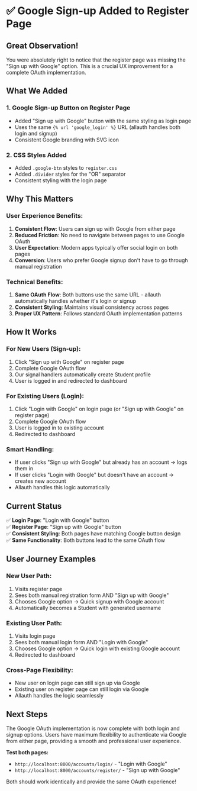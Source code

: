 # ✅ Google Sign-up Added to Register Page

## Great Observation!

You were absolutely right to notice that the register page was missing the "Sign up with Google" option. This is a crucial UX improvement for a complete OAuth implementation.

## What We Added

### 1. **Google Sign-up Button on Register Page**
- Added "Sign up with Google" button with the same styling as login page
- Uses the same `{% url 'google_login' %}` URL (allauth handles both login and signup)
- Consistent Google branding with SVG icon

### 2. **CSS Styles Added**
- Added `.google-btn` styles to `register.css`
- Added `.divider` styles for the "OR" separator
- Consistent styling with the login page

## Why This Matters

### **User Experience Benefits:**
1. **Consistent Flow**: Users can sign up with Google from either page
2. **Reduced Friction**: No need to navigate between pages to use Google OAuth
3. **User Expectation**: Modern apps typically offer social login on both pages
4. **Conversion**: Users who prefer Google signup don't have to go through manual registration

### **Technical Benefits:**
1. **Same OAuth Flow**: Both buttons use the same URL - allauth automatically handles whether it's login or signup
2. **Consistent Styling**: Maintains visual consistency across pages
3. **Proper UX Pattern**: Follows standard OAuth implementation patterns

## How It Works

### **For New Users (Sign-up):**
1. Click "Sign up with Google" on register page
2. Complete Google OAuth flow
3. Our signal handlers automatically create Student profile
4. User is logged in and redirected to dashboard

### **For Existing Users (Login):**
1. Click "Login with Google" on login page (or "Sign up with Google" on register page)
2. Complete Google OAuth flow
3. User is logged in to existing account
4. Redirected to dashboard

### **Smart Handling:**
- If user clicks "Sign up with Google" but already has an account → logs them in
- If user clicks "Login with Google" but doesn't have an account → creates new account
- Allauth handles this logic automatically

## Current Status

✅ **Login Page**: "Login with Google" button  
✅ **Register Page**: "Sign up with Google" button  
✅ **Consistent Styling**: Both pages have matching Google button design  
✅ **Same Functionality**: Both buttons lead to the same OAuth flow  

## User Journey Examples

### **New User Path:**
1. Visits register page
2. Sees both manual registration form AND "Sign up with Google"
3. Chooses Google option → Quick signup with Google account
4. Automatically becomes a Student with generated username

### **Existing User Path:**
1. Visits login page
2. Sees both manual login form AND "Login with Google"
3. Chooses Google option → Quick login with existing Google account
4. Redirected to dashboard

### **Cross-Page Flexibility:**
- New user on login page can still sign up via Google
- Existing user on register page can still login via Google
- Allauth handles the logic seamlessly

## Next Steps

The Google OAuth implementation is now complete with both login and signup options. Users have maximum flexibility to authenticate via Google from either page, providing a smooth and professional user experience.

**Test both pages:**
- `http://localhost:8000/accounts/login/` - "Login with Google"
- `http://localhost:8000/accounts/register/` - "Sign up with Google"

Both should work identically and provide the same OAuth experience!
